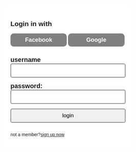 
<!DOCTYPE html>
<html>
<head>
 <title> Sign-in form </title>
 <meta name="viewport" content=" width=device-width,initial-scale=1">
 <link rel="stylesheet" href="https://stackpath.bootstrapcdn.com/font-awesome/4.7.0/css/font-awesome.min.css" integrity="sha384-wvfXpqpZZVQGK6TAh5PVlGOfQNHSoD2xbE+QkPxCAFlNEevoEH3Sl0sibVcOQVnN" crossorigin="anonymous">
 <style>
  *{
    box-sizing: border-box;

  }
  body
  {
    background: url('pic.jpeg');
    background-size: cover;
  }
  .wrap
  {
    max-width: 400px;
    margin: auto;
    margin-top: 50px;
    padding: 20px;
    font-family: sans-serif;
    background: #fff;
    border-radius: 10px;

  }
  .wrap hr{
    font-size: 2em;
    text-align: center;
  }
  button{
    padding: 10px;
    width: 49%;
    box-sizing: border-box;
    border:none;
    font-size: 1.3em;
    border-radius:10px;
    font-weight: bold;
  }
  button a{
       text-decoration:none;
       color: #fff;
  }
  button:nth-child(1)
  {
    background:grey;

  }
   button:nth-child(2)
  {
    background:grey;

  }
  button:hover{
    background: rgba(0,0,0,6);
  }
  .fa
  {
    font-size: 1.3em;
    font-weight: bold;
  }
  form
  {
    margin-top: 30px;

  }
  input[type=text],input[type=password],input[type=submit]{
    width: 100%;
    padding: 10px;
    margin-bottom: 15px;
    font-size: 17px;
    border-radius: 5px;
    outline: none;
    border:none;
    border: 2px solid gray;
  }
  label{
    font-size:  20px;
    font-weight: bold;

  }
 </style>
</head>
<div class="wrap">
  <h2>Login in with</h2>
  <div class= "social media">
     <button><a href='https://www.facebook.com/'><i class ="fa fa-facebook"></i>Facebook</a> </button>
     <button><a href='https://accounts.google.com/ServiceLogin/identifier?elo=1&flowName=GlifWebSignIn&flowEntry=AddSession'><i class ="fa fa-Google"></i>Google</a> </button>
  </div>
     <form>
        <label>username</label><br>
        <input type="text">
        <label>password:</label><br>
        <input type="password" name="">
        <input type="submit" value="login"> 
    </form>
  <p>not a member?<a href='#'>sign up now</a></p>
</div>
</body>
</html>
